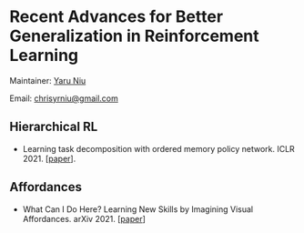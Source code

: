 # Recent Advances for Better Generalization in Reinforcement Learning

Maintainer: [Yaru Niu](https://chrisyrniu.github.io/)

Email: chrisyrniu@gmail.com

## Hierarchical RL
* Learning task decomposition with ordered memory policy network. ICLR 2021. [[paper](https://arxiv.org/pdf/2103.10972.pdf)].

## Affordances
* What Can I Do Here? Learning New Skills by Imagining Visual Affordances. arXiv 2021. [[paper](https://arxiv.org/pdf/2106.00671.pdf)]
